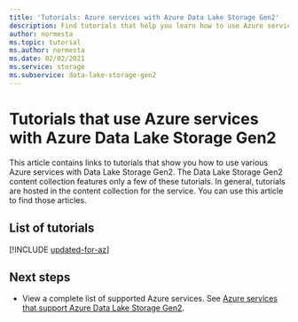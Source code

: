 ```yaml
---
title: 'Tutorials: Azure services with Azure Data Lake Storage Gen2'
description: Find tutorials that help you learn how to use Azure services with Azure Data Lake Storage Gen2.
author: normesta
ms.topic: tutorial
ms.author: normesta
ms.date: 02/02/2021
ms.service: storage
ms.subservice: data-lake-storage-gen2
---
```


# Tutorials that use Azure services with Azure Data Lake Storage Gen2

This article contains links to tutorials that show you how to use various Azure services with Data Lake Storage Gen2. The Data Lake Storage Gen2 content collection features only a few of these tutorials. In general, tutorials are hosted in the content collection for the service. You can use this article to find those articles. 

## List of tutorials

[!INCLUDE [updated-for-az](../../../includes/data-lake-storage-gen2-azure-service-tutorials.md)]

## Next steps

- View a complete list of supported Azure services. See [Azure services that support Azure Data Lake Storage Gen2](data-lake-storage-supported-azure-services.md).
